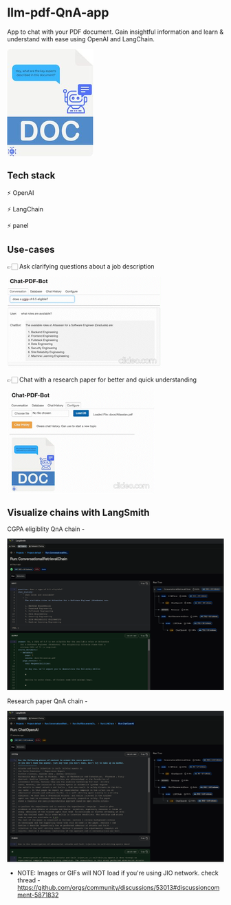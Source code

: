 # llm-pdf-QnA-app
App to chat with your PDF document. Gain insightful information and learn &amp; understand with ease using OpenAI and LangChain.

![PDF-Chat-Bot](./imgs/pdf-chat-bot-llm.jpeg)

## Tech stack
⚡️ OpenAI 

⚡️ LangChain 

⚡️ panel

## Use-cases

👉🏻 Ask clarifying questions about a job description

![job desc question](./imgs/2Demo.gif)

👉🏻 Chat with a research paper for better and quick understanding

![understanding research paper](./imgs/1Demo.gif)

## Visualize chains with LangSmith
CGPA eligiblity QnA chain - 

![CGPA question chain](./imgs/langSmith-viz-chain-atlassian.png)

Research paper QnA chain - 

![Research paper QnA chain](./imgs/langSmith-viz-chain-carla.png)



* NOTE: Images or GIFs will NOT load if you're using JIO network. check thread - https://github.com/orgs/community/discussions/53013#discussioncomment-5871832
